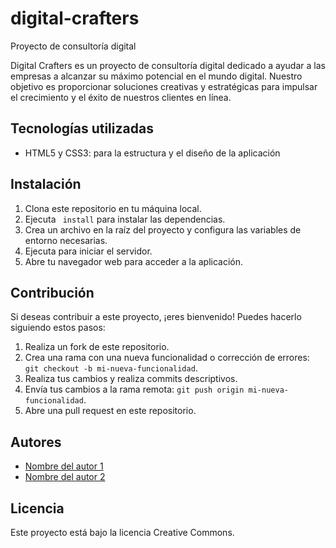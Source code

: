 # digital-crafters
Proyecto de consultoría digital

Digital Crafters es un proyecto de consultoría digital dedicado a ayudar a las empresas a alcanzar su máximo potencial en el mundo digital. Nuestro objetivo es proporcionar soluciones creativas y estratégicas para impulsar el crecimiento y el éxito de nuestros clientes en línea.

## Tecnologías utilizadas
- HTML5 y CSS3: para la estructura y el diseño de la aplicación

## Instalación
1. Clona este repositorio en tu máquina local.
2. Ejecuta ` install` para instalar las dependencias.
3. Crea un archivo en la raíz del proyecto y configura las variables de entorno necesarias.
4. Ejecuta para iniciar el servidor.
5. Abre tu navegador web para acceder a la aplicación.

## Contribución

Si deseas contribuir a este proyecto, ¡eres bienvenido! Puedes hacerlo siguiendo estos pasos:
1. Realiza un fork de este repositorio.
2. Crea una rama con una nueva funcionalidad o corrección de errores: `git checkout -b mi-nueva-funcionalidad`.
3. Realiza tus cambios y realiza commits descriptivos.
4. Envía tus cambios a la rama remota: `git push origin mi-nueva-funcionalidad`.
5. Abre una pull request en este repositorio.

## Autores
- [Nombre del autor 1](https://github.com/usuario1)
- [Nombre del autor 2](https://github.com/usuario2)

## Licencia
Este proyecto está bajo la licencia Creative Commons.
